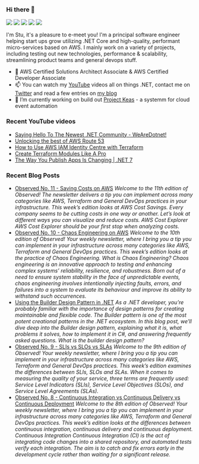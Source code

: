 ### Hi there 👋

[![](https://img.shields.io/badge/-@CodeWithStu-%231DA1F2?style=flat-square&logo=twitter&logoColor=ffffff)](https://twitter.com/CodeWithStu)
[![](https://img.shields.io/badge/-CodeWithStu-white?style=flat-square&logo=discord)](https://discord.codewithstu.tv)
[![](https://img.shields.io/badge/-@im5tu-black?style=flat-square&logo=github)](https://bit.ly/im5tu-github)
[![](https://img.shields.io/badge/-CodeWithStu-red?style=flat-square&logo=youtube)](https://bit.ly/im5tu-yt-sub)
[![](https://img.shields.io/badge/-Stuart%20Blackler-blue?style=flat-square&logo=Linkedin&logoColor=white)](https://bit.ly/im5tu-li)

I'm Stu, it's a pleasure to e-meet you! I'm a principal software engineer helping start ups grow utilizing .NET Core and high-quality, performant micro-services based on AWS. I mainly work on a variety of projects, including testing out new technologies, performance & scalability, streamlining product teams and general devops stuff.

- 🌱 AWS Certified Solutions Architect Associate & AWS Certified Developer Associate
- 📫 You can watch my [YouTube](https://bit.ly/im5tu-yt-sub) videos all on things .NET, contact me on [Twitter](https://twitter.com/CodeWithStu) and read a few entries on [my blog](https://bit.ly/im5tu-articles)
- 🔭 I’m currently working on build out [Project Keas](https://github.com/projectkeas) - a systemm for cloud event automation

### Recent YouTube videos
<!--START_SECTION:youtube-->
- [Saying Hello To The Newest .NET Community - WeAreDotnet!](https:&#x2F;&#x2F;www.youtube.com&#x2F;watch?v&#x3D;nPkNC1msADc)
- [Unlocking the best of AWS Route 53](https:&#x2F;&#x2F;www.youtube.com&#x2F;watch?v&#x3D;oKyouRHsSVw)
- [How to Use AWS IAM Identity Centre with Terraform](https:&#x2F;&#x2F;www.youtube.com&#x2F;watch?v&#x3D;CfA-pOQK8Fg)
- [Create Terraform Modules Like A Pro](https:&#x2F;&#x2F;www.youtube.com&#x2F;watch?v&#x3D;UvuFWued8_M)
- [The Way You Publish Apps Is Changing | .NET 7](https:&#x2F;&#x2F;www.youtube.com&#x2F;watch?v&#x3D;a88szDQ1AEo)
<!--END_SECTION:youtube-->
### Recent Blog Posts
<!--START_SECTION:blog-->
- [Observed No. 11 - Saving Costs on AWS](https:&#x2F;&#x2F;im5tu.io&#x2F;article&#x2F;2023&#x2F;04&#x2F;observed-no.-11-saving-costs-on-aws&#x2F;) 
*Welcome to the 11th edition of Observed! The newsletter delivers a tip you can implement across many categories like AWS, Terraform and General DevOps practices in your infrastructure. This week’s edition looks at AWS Cost Savings.
Every company seems to be cutting costs in one way or another. Let’s look at different ways you can visualize and reduce costs.
AWS Cost Explorer AWS Cost Explorer should be your first stop when analyzing costs.*
- [Observed No. 10 - Chaos Engineering on AWS](https:&#x2F;&#x2F;im5tu.io&#x2F;article&#x2F;2023&#x2F;03&#x2F;observed-no.-10-chaos-engineering-on-aws&#x2F;) 
*Welcome to the 10th edition of Observed! Your weekly newsletter, where I bring you a tip you can implement in your infrastructure across many categories like AWS, Terraform and General DevOps practices. This week’s edition looks at the practice of Chaos Engineering.
What is Chaos Engineering? Chaos engineering is an innovative approach to testing and enhancing complex systems’ reliability, resilience, and robustness. Born out of a need to ensure system stability in the face of unpredictable events, chaos engineering involves intentionally injecting faults, errors, and failures into a system to evaluate its behaviour and improve its ability to withstand such occurrences.*
- [Using the Builder Design Pattern in .NET](https:&#x2F;&#x2F;im5tu.io&#x2F;article&#x2F;2023&#x2F;03&#x2F;using-the-builder-design-pattern-in-.net&#x2F;) 
*As a .NET developer, you’re probably familiar with the importance of design patterns for creating maintainable and flexible code. The Builder pattern is one of the most potent creational patterns in the .NET ecosystem. In this blog post, we’ll dive deep into the Builder design pattern, explaining what it is, what problems it solves, how to implement it in C#, and answering frequently asked questions.
What is the builder design pattern?*
- [Observed No. 9 - SLIs vs SLOs vs SLAs](https:&#x2F;&#x2F;im5tu.io&#x2F;article&#x2F;2023&#x2F;03&#x2F;observed-no.-9-slis-vs-slos-vs-slas&#x2F;) 
*Welcome to the 9th edition of Observed! Your weekly newsletter, where I bring you a tip you can implement in your infrastructure across many categories like AWS, Terraform and General DevOps practices. This week’s edition examines the differences between SLIs, SLOs and SLAs.
When it comes to measuring the quality of your service, three terms are frequently used: Service Level Indicators (SLIs), Service Level Objectives (SLOs), and Service Level Agreements (SLAs).*
- [Observed No. 8 - Continuous Integration vs Continuous Delivery vs Continuous Deployment](https:&#x2F;&#x2F;im5tu.io&#x2F;article&#x2F;2023&#x2F;03&#x2F;observed-no.-8-continuous-integration-vs-continuous-delivery-vs-continuous-deployment&#x2F;) 
*Welcome to the 8th edition of Observed! Your weekly newsletter, where I bring you a tip you can implement in your infrastructure across many categories like AWS, Terraform and General DevOps practices. This week’s edition looks at the differences between continuous integration, continuous delivery and continuous deployment.
Continuous Integration Continuous Integration (CI) is the act of integrating code changes into a shared repository, and automated tests verify each integration. The aim is to catch and fix errors early in the development cycle rather than waiting for a significant release.*
<!--END_SECTION:blog-->
